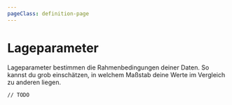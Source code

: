```yaml
---
pageClass: definition-page
---
```


# Lageparameter

Lageparameter bestimmen die Rahmenbedingungen deiner Daten. So kannst du grob einschätzen, in welchem Maßstab deine Werte im Vergleich zu anderen liegen.

`// TODO`